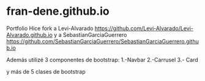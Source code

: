 # fran-dene.github.io
Portfolio 
Hice fork a Levi-Alvarado https://github.com/Levi-Alvarado/Levi-Alvarado.github.io y 
a SebastianGarciaGuerrero https://github.com/SebastianGarciaGuerrero/SebastianGarciaGuerrero.github.io

Además utilizé 3 componentes de bootstrap:
1.-Navbar
2.-Carrusel
3.- Card

y más de 5 clases de  bootstrap
